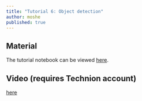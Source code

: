 ```yaml
---
title: "Tutorial 6: Object detection"
author: moshe
published: true
---
```



## Material

The tutorial notebook can be viewed [here](https://nbviewer.org/github/vistalab-technion/cs236781-tutorials/blob/master/t06-%20Object%20detection/tutorial6-OD.ipynb).

## Video (requires Technion account)

[here](https://panoptotech.cloud.panopto.eu/Panopto/Pages/Viewer.aspx?id=386e6aaa-64aa-4c90-9447-b11e00c73e04)
